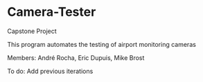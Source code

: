 Camera-Tester
=============

Capstone Project

This program automates the testing of airport monitoring cameras

Members: André Rocha, Eric Dupuis, Mike Brost

To do: Add previous iterations
